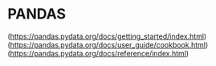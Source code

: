 # PANDAS

(https://pandas.pydata.org/docs/getting_started/index.html)
(https://pandas.pydata.org/docs/user_guide/cookbook.html)
(https://pandas.pydata.org/docs/reference/index.html)
